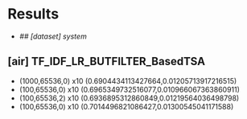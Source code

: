 # Results
 - *## [dataset] system*
## [air] TF_IDF_LR_BUTFILTER_BasedTSA
 - (1000,65536,0) x10 (0.6904434113427664,0.01205713917216515)
 - (100,65536,0) x10 (0.6965349732516077,0.010966067363860911)
 - (100,65536,2) x10 (0.6936895312860849,0.01219564036498798)
 - (100,65536,0) x10 (0.7014496821086427,0.01300545041171588)

